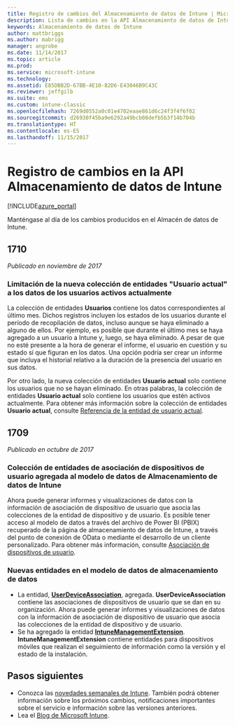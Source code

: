 ```yaml
---
title: Registro de cambios del Almacenamiento de datos de Intune | Microsoft Docs
description: Lista de cambios en la API Almacenamiento de datos de Intune.
keywords: Almacenamiento de datos de Intune
author: mattbriggs
ms.author: mabrigg
manager: angrobe
ms.date: 11/14/2017
ms.topic: article
ms.prod: 
ms.service: microsoft-intune
ms.technology: 
ms.assetid: E85DBB2D-67BB-4E10-82D6-E43046B9C43C
ms.reviewer: jeffgilb
ms.suite: ems
ms.custom: intune-classic
ms.openlocfilehash: 7269d0552a0c01e4702eaae861d6c24f3f4f6f02
ms.sourcegitcommit: d26930f45ba9e6292a49bcb08defb5b3f14b704b
ms.translationtype: HT
ms.contentlocale: es-ES
ms.lasthandoff: 11/15/2017
---
```

# <a name="change-log-for-the-intune-data-warehouse-api"></a>Registro de cambios en la API Almacenamiento de datos de Intune

[!INCLUDE[azure_portal](./includes/azure_portal.md)]

Manténgase al día de los cambios producidos en el Almacén de datos de Intune.

## <a name="1710"></a>1710
_Publicado en noviembre de 2017_

### <a name="a-new-entity-collection-named-current-user-is-limited-to-currently-active-user-data----1544273---"></a>Limitación de la nueva colección de entidades "Usuario actual" a los datos de los usuarios activos actualmente <!-- 1544273 -->

La colección de entidades **Usuarios** contiene los datos correspondientes al último mes. Dichos registros incluyen los estados de los usuarios durante el período de recopilación de datos, incluso aunque se haya eliminado a alguno de ellos. Por ejemplo, es posible que durante el último mes se haya agregado a un usuario a Intune y, luego, se haya eliminado. A pesar de que no esté presente a la hora de generar el informe, el usuario en cuestión y su estado sí que figuran en los datos. Una opción podría ser crear un informe que incluya el historial relativo a la duración de la presencia del usuario en sus datos.

Por otro lado, la nueva colección de entidades **Usuario actual** solo contiene los usuarios que no se hayan eliminado. En otras palabras, la colección de entidades **Usuario actual** solo contiene los usuarios que estén activos actualmente. Para obtener más información sobre la colección de entidades **Usuario actual**, consulte [Referencia de la entidad de usuario actual](reports-ref-current-user.md).

## <a name="1709"></a>1709
_Publicado en octubre de 2017_

### <a name="user-device-association-entity-collection-added-to-intune-data-warehouse-data-model----1187917---"></a>Colección de entidades de asociación de dispositivos de usuario agregada al modelo de datos de Almacenamiento de datos de Intune <!-- 1187917 -->

Ahora puede generar informes y visualizaciones de datos con la información de asociación de dispositivo de usuario que asocia las colecciones de la entidad de dispositivo y de usuario. Es posible tener acceso al modelo de datos a través del archivo de Power BI (PBIX) recuperado de la página de almacenamiento de datos de Intune, a través del punto de conexión de OData o mediante el desarrollo de un cliente personalizado. Para obtener más información, consulte [Asociación de dispositivos de usuario](reports-ref-user-device.md).

### <a name="new-entities-in-the-in-data-warehouse-data-model----1479526--------"></a>Nuevas entidades en el modelo de datos de almacenamiento de datos <!-- 1479526 --><!-- -->

 - La entidad, [**UserDeviceAssociation**](reports-ref-user-device.md), agregada. **UserDeviceAssociation** contiene las asociaciones de dispositivos de usuario que se dan en su organización. Ahora puede generar informes y visualizaciones de datos con la información de asociación de dispositivo de usuario que asocia las colecciones de la entidad de dispositivo y de usuario.  
 - Se ha agregado la entidad [**IntuneManagementExtension**](reports-ref-intunemanagementextension.md). **IntuneManagementExtension** contiene entidades para dispositivos móviles que realizan el seguimiento de información como la versión y el estado de la instalación.

## <a name="next-steps"></a>Pasos siguientes
 - Conozca las [novedades semanales de Intune](whats-new.md). También podrá obtener información sobre los próximos cambios, notificaciones importantes sobre el servicio e información sobre las versiones anteriores. 
 - Lea el [Blog de Microsoft Intune](http://go.microsoft.com/fwlink/?LinkID=273882).